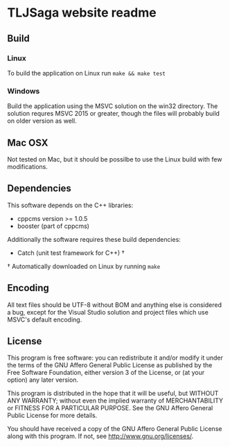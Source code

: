TLJSaga website readme
======================

## Build ##
### Linux ###
To build the application on Linux run `make && make test`

### Windows ###
Build the application using the MSVC solution on the win32 directory. The
solution requres MSVC 2015 or greater, though the files will probably build on
older version as well.

## Mac OSX ##
Not tested on Mac, but it should be possilbe to use the Linux build with few
modifications.

## Dependencies ##
This software depends on the C++ libraries:
  - cppcms version >= 1.0.5
  - booster (part of cppcms)

Additionally the software requires these build dependencies:
  - Catch (unit test framework for C++) †

† Automatically downloaded on Linux by running `make`

## Encoding ##
All text files should be UTF-8 without BOM and anything else is considered a
bug, except for the Visual Studio solution and project files which use MSVC's
default encoding.

## License ##
This program is free software: you can redistribute it and/or modify it under
the terms of the GNU Affero General Public License as published by the Free
Software Foundation, either version 3 of the License, or (at your option) any
later version.

This program is distributed in the hope that it will be useful, but WITHOUT ANY
WARRANTY; without even the implied warranty of MERCHANTABILITY or FITNESS FOR A
PARTICULAR PURPOSE. See the GNU Affero General Public License for more details.

You should have received a copy of the GNU Affero General Public License along
with this program. If not, see <http://www.gnu.org/licenses/>.
